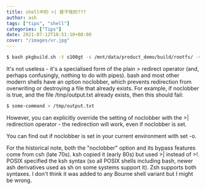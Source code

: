 ```yaml
---
title: shell中的 >| 是干啥的???
author: ash
tags: ["tips", "shell"]
categories: ["Tips"]
date: 2021-07-12T18:51:10+08:00
cover: "/images/vr.jpg"
---
```


```sh
$ bash pkgbuild.sh -t s100gt -s /mnt/data/product_demo/build/rootfs/ -v x.x.x_xx -o /mnt/data/product_demo/build/output >| /mnt/data/product_demo/build/pkg.log 2>&1
```

It's not useless - it's a specialised form of the plain > redirect operator (and, perhaps confusingly, nothing to do with pipes). bash and most other modern shells have an option noclobber, which prevents redirection from overwriting or destroying a file that already exists. For example, if noclobber is true, and the file /tmp/output.txt already exists, then this should fail:

```sh
$ some-command > /tmp/output.txt
```

However, you can explicitly override the setting of noclobber with the >| redirection operator - the redirection will work, even if noclobber is set.

You can find out if noclobber is set in your current environment with set -o.

For the historical note, both the "noclobber" option and its bypass features come from csh (late 70s). ksh copied it (early 80s) but used >| instead of >!. POSIX specified the ksh syntax (so all POSIX shells including bash, newer ash derivatives used as sh on some systems support it). Zsh supports both syntaxes. I don't think it was added to any Bourne shell variant but I might be wrong.
